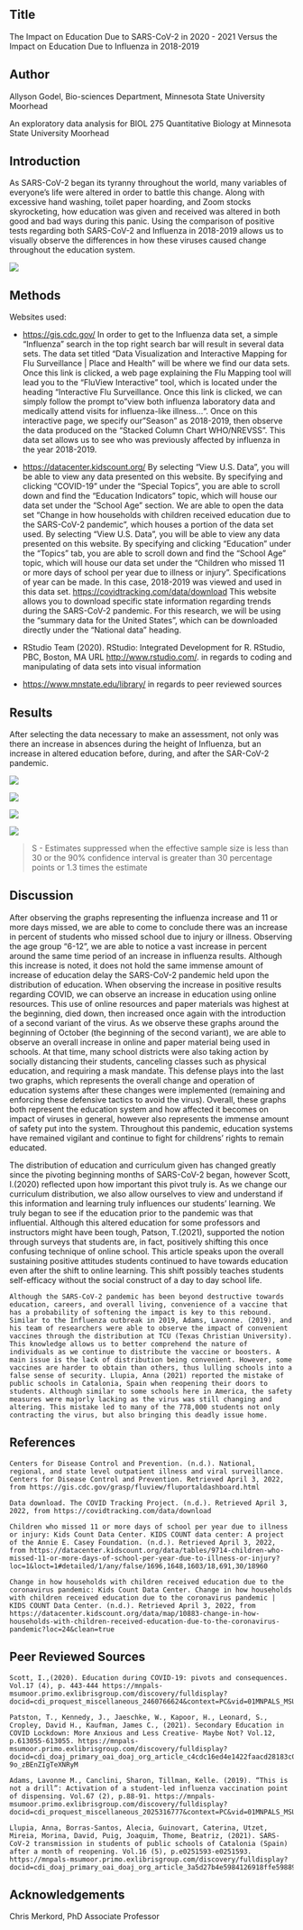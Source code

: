 
## Title

The Impact on Education Due to SARS-CoV-2 in 2020 - 2021 Versus the
Impact on Education Due to Influenza in 2018-2019

## Author

Allyson Godel, Bio-sciences Department, Minnesota State University
Moorhead

An exploratory data analysis for BIOL 275 Quantitative Biology at
Minnesota State University Moorhead

## Introduction

As SARS-CoV-2 began its tyranny throughout the world, many variables of
everyone’s life were altered in order to battle this change. Along with
excessive hand washing, toilet paper hoarding, and Zoom stocks
skyrocketing, how education was given and received was altered in both
good and bad ways during this panic. Using the comparison of positive
tests regarding both SARS-CoV-2 and Influenza in 2018-2019 allows us to
visually observe the differences in how these viruses caused change
throughout the education system.

![](Student%20Image.png)

## Methods

Websites used:

-   <https://gis.cdc.gov/> In order to get to the Influenza data set, a
    simple “Influenza” search in the top right search bar will result in
    several data sets. The data set titled “Data Visualization and
    Interactive Mapping for Flu Surveillance \| Place and Health” will
    be where we find our data sets. Once this link is clicked, a web
    page explaining the Flu Mapping tool will lead you to the “FluView
    Interactive” tool, which is located under the heading “Interactive
    Flu Surveillance. Once this link is clicked, we can simply follow
    the prompt to”view both influenza laboratory data and medically
    attend visits for influenza-like illness…“. Once on this interactive
    page, we specify our”Season” as 2018-2019, then observe the data
    produced on the “Stacked Column Chart WHO/NREVSS”. This data set
    allows us to see who was previously affected by influenza in the
    year 2018-2019.

-   <https://datacenter.kidscount.org/> By selecting “View U.S. Data”,
    you will be able to view any data presented on this website. By
    specifying and clicking “COVID-19” under the “Special Topics”, you
    are able to scroll down and find the “Education Indicators” topic,
    which will house our data set under the “School Age” section. We are
    able to open the data set “Change in how households with children
    received education due to the SARS-CoV-2 pandemic”, which houses a
    portion of the data set used. By selecting “View U.S. Data”, you
    will be able to view any data presented on this website. By
    specifying and clicking “Education” under the “Topics” tab, you are
    able to scroll down and find the “School Age” topic, which will
    house our data set under the “Children who missed 11 or more days of
    school per year due to illness or injury”. Specifications of year
    can be made. In this case, 2018-2019 was viewed and used in this
    data set. <https://covidtracking.com/data/download> This website
    allows you to download specific state information regarding trends
    during the SARS-CoV-2 pandemic. For this research, we will be using
    the “summary data for the United States”, which can be downloaded
    directly under the “National data” heading.

-   RStudio Team (2020). RStudio: Integrated Development for R. RStudio,
    PBC, Boston, MA URL <http://www.rstudio.com/>. in regards to coding
    and manipulating of data sets into visual information

-   <https://www.mnstate.edu/library/> in regards to peer reviewed
    sources

## Results

After selecting the data necessary to make an assessment, not only was
there an increase in absences during the height of Influenza, but an
increase in altered education before, during, and after the SAR-CoV-2
pandemic.

![](Godel-EDA-2022_files/figure-gfm/unnamed-chunk-1-1.png)<!-- -->

![](Godel-EDA-2022_files/figure-gfm/unnamed-chunk-2-1.png)<!-- -->

![](Godel-EDA-2022_files/figure-gfm/unnamed-chunk-4-1.png)<!-- -->

![](Godel-EDA-2022_files/figure-gfm/unnamed-chunk-5-1.png)<!-- -->

> S - Estimates suppressed when the effective sample size is less than
> 30 or the 90% confidence interval is greater than 30 percentage points
> or 1.3 times the estimate

## Discussion

After observing the graphs representing the influenza increase and 11 or
more days missed, we are able to come to conclude there was an increase
in percent of students who missed school due to injury or illness.
Observing the age group “6-12”, we are able to notice a vast increase in
percent around the same time period of an increase in influenza results.
Although this increase is noted, it does not hold the same immense
amount of increase of education delay the SARS-CoV-2 pandemic held upon
the distribution of education. When observing the increase in positive
results regarding COVID, we can observe an increase in education using
online resources. This use of online resources and paper materials was
highest at the beginning, died down, then increased once again with the
introduction of a second variant of the virus. As we observe these
graphs around the beginning of October (the beginning of the second
variant), we are able to observe an overall increase in online and paper
material being used in schools. At that time, many school districts were
also taking action by socially distancing their students, canceling
classes such as physical education, and requiring a mask mandate. This
defense plays into the last two graphs, which represents the overall
change and operation of education systems after these changes were
implemented (remaining and enforcing these defensive tactics to avoid
the virus). Overall, these graphs both represent the education system
and how affected it becomes on impact of viruses in general, however
also represents the immense amount of safety put into the system.
Throughout this pandemic, education systems have remained vigilant and
continue to fight for childrens’ rights to remain educated.

The distribution of education and curriculum given has changed greatly
since the pivoting beginning months of SARS-CoV-2 began, however Scott,
I.(2020) reflected upon how important this pivot truly is. As we change
our curriculum distribution, we also allow ourselves to view and
understand if this information and learning truly influences our
students’ learning. We truly began to see if the education prior to the
pandemic was that influential. Although this altered education for some
professors and instructors might have been tough, Patson, T.(2021),
supported the notion through surveys that students are, in fact,
positively shifting this once confusing technique of online school. This
article speaks upon the overall sustaining positive attitudes students
continued to have towards education even after the shift to online
learning. This shift possibly teaches students self-efficacy without the
social construct of a day to day school life. 

    Although the SARS-CoV-2 pandemic has been beyond destructive towards education, careers, and overall living, convenience of a vaccine that has a probability of softening the impact is key to this rebound. Similar to the Influenza outbreak in 2019, Adams, Lavonne. (2019), and his team of researchers were able to observe the impact of convenient vaccines through the distribution at TCU (Texas Christian University). This knowledge allows us to better comprehend the nature of individuals as we continue to distribute the vaccine or boosters. A main issue is the lack of distribution being convenient. However, some vaccines are harder to obtain than others, thus lulling schools into a false sense of security. Llupia, Anna (2021) reported the mistake of public schools in Catalonia, Spain when reopening their doors to students. Although similar to some schools here in America, the safety measures were majorly lacking as the virus was still changing and altering. This mistake led to many of the 778,000 students not only contracting the virus, but also bringing this deadly issue home.

## References

    Centers for Disease Control and Prevention. (n.d.). National, regional, and state level outpatient illness and viral surveillance. Centers for Disease Control and Prevention. Retrieved April 3, 2022, from https://gis.cdc.gov/grasp/fluview/fluportaldashboard.html 

    Data download. The COVID Tracking Project. (n.d.). Retrieved April 3, 2022, from https://covidtracking.com/data/download 

    Children who missed 11 or more days of school per year due to illness or injury: Kids Count Data Center. KIDS COUNT data center: A project of the Annie E. Casey Foundation. (n.d.). Retrieved April 3, 2022, from https://datacenter.kidscount.org/data/tables/9714-children-who-missed-11-or-more-days-of-school-per-year-due-to-illness-or-injury?loc=1&loct=1#detailed/1/any/false/1696,1648,1603/18,691,30/18960 

    Change in how households with children received education due to the coronavirus pandemic: Kids Count Data Center. Change in how households with children received education due to the coronavirus pandemic | KIDS COUNT Data Center. (n.d.). Retrieved April 3, 2022, from https://datacenter.kidscount.org/data/map/10883-change-in-how-households-with-children-received-education-due-to-the-coronavirus-pandemic?loc=24&clean=true

## Peer Reviewed Sources

    Scott, I.,(2020). Education during COVID‐19: pivots and consequences. Vol.17 (4), p. 443-444 https://mnpals-msumoor.primo.exlibrisgroup.com/discovery/fulldisplay?docid=cdi_proquest_miscellaneous_2460766624&context=PC&vid=01MNPALS_MSUMOOR:MSUMOOR&lang=en&search_scope=MyInst_and_CI&adaptor=Primo%20Central&tab=Everything&query=any,contains,education%20COVID&offset=0&fbclid=IwAR0QoWyWqRrwHSdESAEnGdOf1UaLvpqY2udqRVRmMVa3RO6P4gD2DMg7KeU

    Patston, T., Kennedy, J., Jaeschke, W., Kapoor, H., Leonard, S., Cropley, David H., Kaufman, James C., (2021). Secondary Education in COVID Lockdown: More Anxious and Less Creative- Maybe Not? Vol.12, p.613055-613055. https://mnpals-msumoor.primo.exlibrisgroup.com/discovery/fulldisplay?docid=cdi_doaj_primary_oai_doaj_org_article_c4cdc16ed4e1422faacd28183c0c1a61&context=PC&vid=01MNPALS_MSUMOOR:MSUMOOR&lang=en&search_scope=MyInst_and_CI&adaptor=Primo%20Central&tab=Everything&query=any,contains,education%20COVID&offset=0&fbclid=IwAR0A2NHDrD5n2fi_rfkzTB7iwCYa6aHtpyRjLb4CT-9o_zBEnZIgTeXNRyM

    Adams, Lavonne M., Canclini, Sharon, Tillman, Kelle. (2019). “This is not a drill”: Activation of a student-led influenza vaccination point of dispensing. Vol.67 (2), p.88-91. https://mnpals-msumoor.primo.exlibrisgroup.com/discovery/fulldisplay?docid=cdi_proquest_miscellaneous_2025316777&context=PC&vid=01MNPALS_MSUMOOR:MSUMOOR&lang=en&search_scope=MyInst_and_CI&adaptor=Primo%20Central&tab=Everything&query=any,contains,Students%20Influenza&offset=0

    Llupia, Anna, Borras-Santos, Alecia, Guinovart, Caterina, Utzet, Mireia, Morina, David, Puig, Joaquim, Thome, Beatriz, (2021). SARS-CoV-2 transmission in students of public schools of Catalonia (Spain) after a month of reopening. Vol.16 (5), p.e0251593-e0251593. https://mnpals-msumoor.primo.exlibrisgroup.com/discovery/fulldisplay?docid=cdi_doaj_primary_oai_doaj_org_article_3a5d27b4e5984126918ffe59889398b2&context=PC&vid=01MNPALS_MSUMOOR:MSUMOOR&lang=en&search_scope=MyInst_and_CI&adaptor=Primo%20Central&tab=Everything&query=any,contains,Students%20SARS&offset=0

## Acknowledgements

Chris Merkord, PhD Associate Professor
